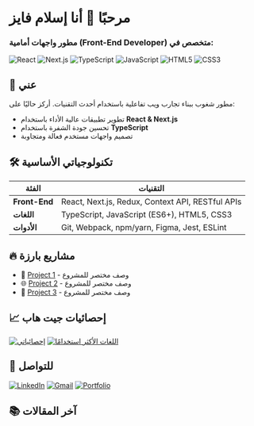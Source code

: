 # مرحبًا 👋 أنا إسلام فايز

### مطور واجهات أمامية (Front-End Developer) متخصص في:
![React](https://img.shields.io/badge/React-61DAFB?style=for-the-badge&logo=react&logoColor=black)
![Next.js](https://img.shields.io/badge/Next.js-000000?style=for-the-badge&logo=nextdotjs&logoColor=white)
![TypeScript](https://img.shields.io/badge/TypeScript-3178C6?style=for-the-badge&logo=typescript&logoColor=white)
![JavaScript](https://img.shields.io/badge/JavaScript-F7DF1E?style=for-the-badge&logo=javascript&logoColor=black)
![HTML5](https://img.shields.io/badge/HTML5-E34F26?style=for-the-badge&logo=html5&logoColor=white)
![CSS3](https://img.shields.io/badge/CSS3-1572B6?style=for-the-badge&logo=css3&logoColor=white)

## 📌 عني
مطور شغوب ببناء تجارب ويب تفاعلية باستخدام أحدث التقنيات. أركز حاليًا على:
- تطوير تطبيقات عالية الأداء باستخدام **React & Next.js**
- تحسين جودة الشفرة باستخدام **TypeScript**
- تصميم واجهات مستخدم فعالة ومتجاوبة

## 🛠 تكنولوجياتي الأساسية
| الفئة          | التقنيات                                                                 |
|----------------|--------------------------------------------------------------------------|
| **Front-End**  | React, Next.js, Redux, Context API, RESTful APIs                         |
| **اللغات**     | TypeScript, JavaScript (ES6+), HTML5, CSS3                               |
| **الأدوات**    | Git, Webpack, npm/yarn, Figma, Jest, ESLint                              |

## 🔥 مشاريع بارزة
[//]: # (اضف روابط مشاريعك لاحقًا)
- 🚀 [Project 1]() - وصف مختصر للمشروع  
- 🌐 [Project 2]() - وصف مختصر للمشروع  
- 🎨 [Project 3]() - وصف مختصر للمشروع  

## 📈 إحصائيات جيت هاب
[![إحصائياتي](https://github-readme-stats.vercel.app/api?username=Eslam358&show_icons=true&theme=radical)](https://github.com/Eslam358)
[![اللغات الأكثر استخدامًا](https://github-readme-stats.vercel.app/api/top-langs/?username=Eslam358&layout=compact&theme=radical)](https://github.com/Eslam358)

## 📮 للتواصل
[![LinkedIn](https://img.shields.io/badge/LinkedIn-0077B5?style=for-the-badge&logo=linkedin&logoColor=white)](رابط_اللينكدإن)
[![Gmail](https://img.shields.io/badge/Gmail-D14836?style=for-the-badge&logo=gmail&logoColor=white)](mailto:ايميلك@gmail.com)
[![Portfolio](https://img.shields.io/badge/Portfolio-%23000000.svg?style=for-the-badge&logo=firefox&logoColor=#FF7139)](رابط_البرتفوليو)

## 📚 آخر المقالات
<!-- مدونة RSS هنا -->
